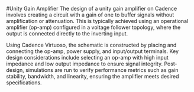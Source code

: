 #Unity Gain Amplifier
The design of a unity gain amplifier on Cadence involves creating a circuit with a gain of one to buffer signals without amplification or attenuation. This is typically achieved using an operational amplifier (op-amp) configured in a voltage follower topology, where the output is connected directly to the inverting input.  

Using Cadence Virtuoso, the schematic is constructed by placing and connecting the op-amp, power supply, and input/output terminals. Key design considerations include selecting an op-amp with high input impedance and low output impedance to ensure signal integrity. Post-design, simulations are run to verify performance metrics such as gain stability, bandwidth, and linearity, ensuring the amplifier meets desired specifications.

